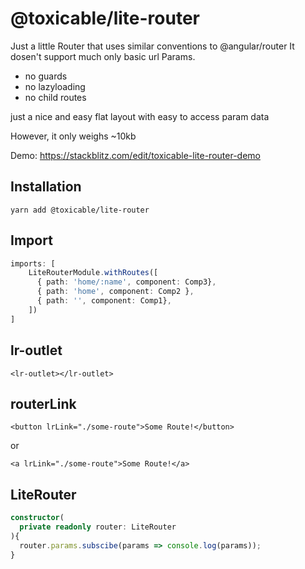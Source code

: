 # @toxicable/lite-router

Just a little Router that uses similar conventions to @angular/router
It dosen't support much only basic url Params.
* no guards
* no lazyloading
* no child routes

just a nice and easy flat layout with easy to access param data

However, it only weighs ~10kb

Demo: https://stackblitz.com/edit/toxicable-lite-router-demo

## Installation

`yarn add @toxicable/lite-router`

## Import

```typescript
imports: [
    LiteRouterModule.withRoutes([
      { path: 'home/:name', component: Comp3},
      { path: 'home', component: Comp2 },
      { path: '', component: Comp1},
    ])
]
```

## lr-outlet

`<lr-outlet></lr-outlet>`

## routerLink

`<button lrLink="./some-route">Some Route!</button>`

or

`<a lrLink="./some-route">Some Route!</a>`

## LiteRouter

```typescript
constructor(
  private readonly router: LiteRouter
){
  router.params.subscibe(params => console.log(params));
}
````
